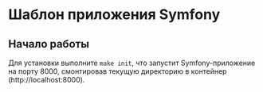 # Шаблон приложения Symfony

## Начало работы

Для установки выполните `make init`, что запустит Symfony-приложение на порту 8000, 
смонтировав текущую директорию в контейнер (http://localhost:8000).

